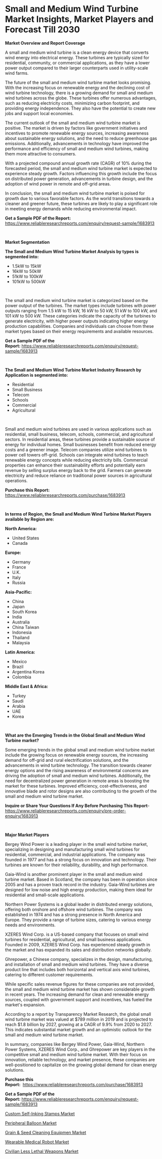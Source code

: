 <p><h1>Small and Medium Wind Turbine Market Insights, Market Players and Forecast Till 2030</h1></p><p><strong>Market Overview and Report Coverage</strong></p>
<p><p>A small and medium wind turbine is a clean energy device that converts wind energy into electrical energy. These turbines are typically sized for residential, community, or commercial applications, as they have a lower power output compared to their larger counterparts used in utility-scale wind farms.</p><p>The future of the small and medium wind turbine market looks promising. With the increasing focus on renewable energy and the declining cost of wind turbine technology, there is a growing demand for small and medium wind turbines across the globe. These turbines offer numerous advantages, such as reducing electricity costs, minimizing carbon footprint, and providing energy independence. They also have the potential to create new jobs and support local economies.</p><p>The current outlook of the small and medium wind turbine market is positive. The market is driven by factors like government initiatives and incentives to promote renewable energy sources, increasing awareness about sustainable energy solutions, and the need to reduce greenhouse gas emissions. Additionally, advancements in technology have improved the performance and efficiency of small and medium wind turbines, making them more attractive to consumers.</p><p>With a projected compound annual growth rate (CAGR) of 10% during the forecasted period, the small and medium wind turbine market is expected to experience steady growth. Factors influencing this growth include the focus on distributed power generation, advancements in turbine design, and the adoption of wind power in remote and off-grid areas.</p><p>In conclusion, the small and medium wind turbine market is poised for growth due to various favorable factors. As the world transitions towards a cleaner and greener future, these turbines are likely to play a significant role in meeting energy demands while reducing environmental impact.</p></p>
<p><strong>Get a Sample PDF of the Report:</strong> <a href="https://www.reliableresearchreports.com/enquiry/request-sample/1683913">https://www.reliableresearchreports.com/enquiry/request-sample/1683913</a></p>
<p>&nbsp;</p>
<p><strong>Market Segmentation</strong></p>
<p><strong>The Small and Medium Wind Turbine Market Analysis by types is segmented into:</strong></p>
<p><ul><li>1.5kW to 15kW</li><li>16kW to 50kW</li><li>51kW to 100kW</li><li>101kW to 500kW</li></ul></p>
<p>&nbsp;</p>
<p><p>The small and medium wind turbine market is categorized based on the power output of the turbines. The market types include turbines with power outputs ranging from 1.5 kW to 15 kW, 16 kW to 50 kW, 51 kW to 100 kW, and 101 kW to 500 kW. These categories indicate the capacity of the turbines to generate electricity, with higher power outputs indicating higher energy production capabilities. Companies and individuals can choose from these market types based on their energy requirements and available resources.</p></p>
<p><strong>Get a Sample PDF of the Report:</strong>&nbsp;<a href="https://www.reliableresearchreports.com/enquiry/request-sample/1683913">https://www.reliableresearchreports.com/enquiry/request-sample/1683913</a></p>
<p>&nbsp;</p>
<p><strong>The Small and Medium Wind Turbine Market Industry Research by Application is segmented into:</strong></p>
<p><ul><li>Residential</li><li>Small Business</li><li>Telecom</li><li>Schools</li><li>Commercial</li><li>Agricultural</li></ul></p>
<p>&nbsp;</p>
<p><p>Small and medium wind turbines are used in various applications such as residential, small business, telecom, schools, commercial, and agricultural sectors. In residential areas, these turbines provide a sustainable source of energy for individual homes. Small businesses benefit from reduced energy costs and a greener image. Telecom companies utilize wind turbines to power cell towers off-grid. Schools can integrate wind turbines to teach renewable energy concepts while reducing electricity bills. Commercial properties can enhance their sustainability efforts and potentially earn revenue by selling surplus energy back to the grid. Farmers can generate electricity and reduce reliance on traditional power sources in agricultural operations.</p></p>
<p><strong>Purchase this Report:</strong>&nbsp; <a href="https://www.reliableresearchreports.com/purchase/1683913">https://www.reliableresearchreports.com/purchase/1683913</a></p>
<p>&nbsp;</p>
<p><strong>In terms of Region, the Small and Medium Wind Turbine Market Players available by Region are:</strong></p>
<p>
    <p> <strong> North America: </strong>
        <ul>
            <li>United States</li>
            <li>Canada</li>
        </ul>
        </p> 
    <p> <strong> Europe: </strong>
        <ul>
            <li>Germany</li>
            <li>France</li>
            <li>U.K.</li>
            <li>Italy</li>
            <li>Russia</li>
        </ul>
        </p> 
    <p> <strong> Asia-Pacific: </strong>
        <ul>
            <li>China</li>
            <li>Japan</li>
            <li>South Korea</li>
            <li>India</li>
            <li>Australia</li>
            <li>China Taiwan</li>
            <li>Indonesia</li>
            <li>Thailand</li>
            <li>Malaysia</li>
        </ul>
        </p> 
    <p> <strong> Latin America: </strong>
        <ul>
            <li>Mexico</li>
            <li>Brazil</li>
            <li>Argentina Korea</li>
            <li>Colombia</li>
        </ul>
        </p> 
    <p> <strong> Middle East & Africa: </strong>
        <ul>
            <li>Turkey</li>
            <li>Saudi</li>
            <li>Arabia</li>
            <li>UAE</li>
            <li>Korea</li>
        </ul>
    </p>
    </p>
<p>&nbsp;</p>
<p><strong>What are the Emerging Trends in the Global Small and Medium Wind Turbine market?</strong></p>
<p><p>Some emerging trends in the global small and medium wind turbine market include the growing focus on renewable energy sources, the increasing demand for off-grid and rural electrification solutions, and the advancements in wind turbine technology. The transition towards cleaner energy options and the rising awareness of environmental concerns are driving the adoption of small and medium wind turbines. Additionally, the need for decentralized power generation in remote areas is boosting the market for these turbines. Improved efficiency, cost-effectiveness, and innovative blade and rotor designs are also contributing to the growth of the small and medium wind turbine market.</p></p>
<p><strong>Inquire or Share Your Questions If Any Before Purchasing This Report</strong>- <a href="https://www.reliableresearchreports.com/enquiry/pre-order-enquiry/1683913">https://www.reliableresearchreports.com/enquiry/pre-order-enquiry/1683913</a></p>
<p>&nbsp;</p>
<p><strong>Major Market Players</strong></p>
<p><p>Bergey Wind Power is a leading player in the small wind turbine market, specializing in designing and manufacturing small wind turbines for residential, commercial, and industrial applications. The company was founded in 1977 and has a strong focus on innovation and technology. Their turbines are known for their reliability, durability, and high performance.</p><p>Gaia-Wind is another prominent player in the small and medium wind turbine market. Based in Scotland, the company has been in operation since 2005 and has a proven track record in the industry. Gaia-Wind turbines are designed for low noise and high energy production, making them ideal for residential and small-scale applications.</p><p>Northern Power Systems is a global leader in distributed energy solutions, offering both onshore and offshore wind turbines. The company was established in 1974 and has a strong presence in North America and Europe. They provide a range of turbine sizes, catering to various energy needs and environments.</p><p>XZERES Wind Corp. is a US-based company that focuses on small wind turbines for residential, agricultural, and small business applications. Founded in 2009, XZERES Wind Corp. has experienced steady growth in the market and has expanded its sales and distribution networks globally.</p><p>Ghrepower, a Chinese company, specializes in the design, manufacturing, and installation of small and medium wind turbines. They have a diverse product line that includes both horizontal and vertical axis wind turbines, catering to different customer requirements.</p><p>While specific sales revenue figures for these companies are not provided, the small and medium wind turbine market has shown considerable growth in recent years. The increasing demand for clean and renewable energy sources, coupled with government support and incentives, has fueled the market's expansion.</p><p>According to a report by Transparency Market Research, the global small wind turbine market was valued at $789 million in 2019 and is projected to reach $1.8 billion by 2027, growing at a CAGR of 9.9% from 2020 to 2027. This indicates substantial market growth and an optimistic outlook for the small and medium wind turbine market.</p><p>In summary, companies like Bergey Wind Power, Gaia-Wind, Northern Power Systems, XZERES Wind Corp., and Ghrepower are key players in the competitive small and medium wind turbine market. With their focus on innovation, reliable technology, and market presence, these companies are well-positioned to capitalize on the growing global demand for clean energy solutions.</p></p>
<p><strong>Purchase this Report:</strong>&nbsp;&nbsp;<a href="https://www.reliableresearchreports.com/purchase/1683913">https://www.reliableresearchreports.com/purchase/1683913</a></p>
<p></p>
<p><strong>Get a Sample PDF of the Report:</strong>&nbsp;<a href="https://www.reliableresearchreports.com/enquiry/request-sample/1683913">https://www.reliableresearchreports.com/enquiry/request-sample/1683913</a></p>
<p><p><a href="https://medium.com/@kimberlymontgomery2004/custom-self-inking-stamps-market-size-reveals-the-best-marketing-channels-in-global-industry-0080ae040a0b">Custom Self-Inking Stamps Market</a></p><p><a href="https://www.linkedin.com/pulse/peripheral-balloon-market-share-amp-new-trends-analysis-report-pbx7e/">Peripheral Balloon Market</a></p><p><a href="https://github.com/YashRP12/Market-Research-Report-List-1/blob/main/grain-seed-cleaning-equipmen-market.md">Grain & Seed Cleaning Equipmen Market</a></p><p><a href="https://www.linkedin.com/pulse/wearable-medical-robot-market-size-growth-forecast-from-2023-mmsde/">Wearable Medical Robot Market</a></p><p><a href="https://medium.com/@judithhoffman05/civilian-less-lethal-weapons-market-competitive-analysis-market-trends-and-forecast-to-2030-f1078254fefa">Civilian Less Lethal Weapons Market</a></p></p>
